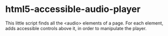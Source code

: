 # html5-accessible-audio-player
This little script finds all the &lt;audio> elements of a page. For each  element, adds accessible controls above it, in order to   manipulate the player.
